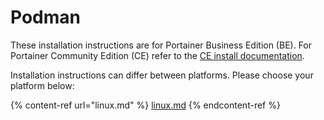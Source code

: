 # Podman


These installation instructions are for Portainer Business Edition (BE). For Portainer Community Edition (CE) refer to the [CE install documentation](../../../install-ce/server/podman/).


Installation instructions can differ between platforms. Please choose your platform below:

{% content-ref url="linux.md" %}
[linux.md](linux.md)
{% endcontent-ref %}

